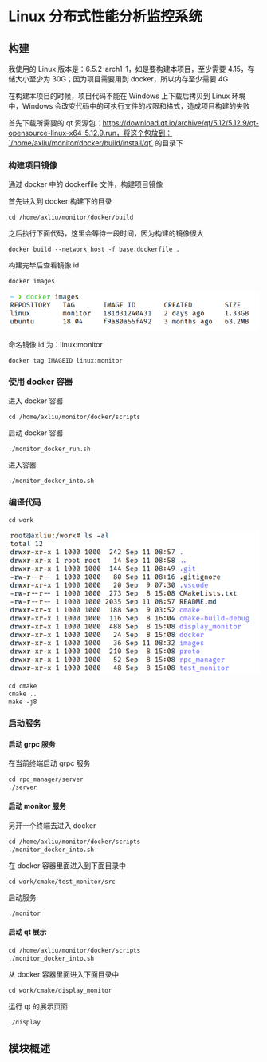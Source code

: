 # Linux 分布式性能分析监控系统

## 构建

我使用的 Linux 版本是：6.5.2-arch1-1，如是要构建本项目，至少需要 4.15，存储大小至少为 30G；因为项目需要用到 docker，所以内存至少需要 4G

在构建本项目的时候，项目代码不能在 Windows 上下载后拷贝到 Linux 环境中，Windows 会改变代码中的可执行文件的权限和格式，造成项目构建的失败

首先下载所需要的 qt 资源包：https://download.qt.io/archive/qt/5.12/5.12.9/qt-opensource-linux-x64-5.12.9.run，将这个包放到：`/home/axliu/monitor/docker/build/install/qt`  的目录下

### 构建项目镜像

通过 docker 中的 dockerfile 文件，构建项目镜像

首先进入到 docker 构建下的目录

```
cd /home/axliu/monitor/docker/build
```

之后执行下面代码，这里会等待一段时间，因为构建的镜像很大

```
docker build --network host -f base.dockerfile .
```

构建完毕后查看镜像 id

```
docker images
```

![images](https://github.com/AxLiupore/monitor/blob/master/images/images.png)

命名镜像 id 为：linux:monitor

```
docker tag IMAGEID linux:monitor
```

### 使用 docker 容器

进入 docker 容器

```
cd /home/axliu/monitor/docker/scripts
```

启动 docker 容器

```
./monitor_docker_run.sh
```

进入容器

```
./monitor_docker_into.sh
```

### 编译代码

```
cd work
```

![work](https://github.com/AxLiupore/monitor/blob/master/images/work.png)

```
cd cmake
cmake ..
make -j8
```

### 启动服务

#### 启动 grpc 服务

在当前终端启动 grpc 服务

```
cd rpc_manager/server
./server
```

#### 启动 monitor 服务

另开一个终端去进入 docker

```
cd /home/axliu/monitor/docker/scripts
./monitor_docker_into.sh
```

在 docker 容器里面进入到下面目录中

```
cd work/cmake/test_monitor/src
```

启动服务

```
./monitor
```

#### 启动 qt 展示

```
cd /home/axliu/monitor/docker/scripts
./monitor_docker_into.sh
```

从 docker 容器里面进入下面目录中

```
cd work/cmake/display_monitor
```

运行 qt 的展示页面

```
./display
```

## 模块概述

